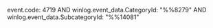 event.code: 4719 AND winlog.event_data.CategoryId: "%%8279" AND winlog.event_data.SubcategoryId: "%%14081"
